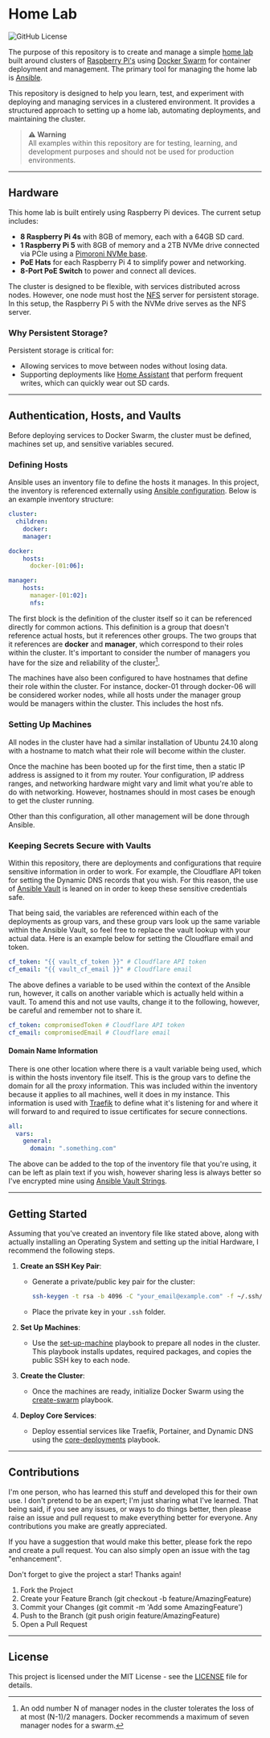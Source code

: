 # Home Lab

![GitHub License](https://img.shields.io/github/license/joe-mccarthy/home-lab?style=for-the-badge)

The purpose of this repository is to create and manage a simple [home lab](https://linuxhandbook.com/homelab/) built around clusters of [Raspberry Pi's](https://www.raspberrypi.com/) using [Docker Swarm](https://docs.docker.com/engine/swarm/) for container deployment and management. The primary tool for managing the home lab is [Ansible](https://docs.ansible.com/ansible/latest/index.html). 

This repository is designed to help you learn, test, and experiment with deploying and managing services in a clustered environment. It provides a structured approach to setting up a home lab, automating deployments, and maintaining the cluster.

> **⚠️ Warning**  
> All examples within this repository are for testing, learning, and development purposes and should not be used for production environments.

---

## Hardware

This home lab is built entirely using Raspberry Pi devices. The current setup includes:

- **8 Raspberry Pi 4s** with 8GB of memory, each with a 64GB SD card.
- **1 Raspberry Pi 5** with 8GB of memory and a 2TB NVMe drive connected via PCIe using a [Pimoroni NVMe base](https://shop.pimoroni.com/products/nvme-base?variant=41219587178579).
- **PoE Hats** for each Raspberry Pi 4 to simplify power and networking.
- **8-Port PoE Switch** to power and connect all devices.

The cluster is designed to be flexible, with services distributed across nodes. However, one node must host the [NFS](https://en.wikipedia.org/wiki/Network_File_System) server for persistent storage. In this setup, the Raspberry Pi 5 with the NVMe drive serves as the NFS server.

### Why Persistent Storage?

Persistent storage is critical for:
- Allowing services to move between nodes without losing data.
- Supporting deployments like [Home Assistant](https://www.home-assistant.io/) that perform frequent writes, which can quickly wear out SD cards.

---

## Authentication, Hosts, and Vaults

Before deploying services to Docker Swarm, the cluster must be defined, machines set up, and sensitive variables secured.

### Defining Hosts

Ansible uses an inventory file to define the hosts it manages. In this project, the inventory is referenced externally using [Ansible configuration](https://docs.ansible.com/ansible/latest/reference_appendices/config.html). Below is an example inventory structure:

```yml
cluster:
  children:
    docker:
    manager:

docker:
    hosts:
      docker-[01:06]:

manager:
    hosts:      
      manager-[01:02]:
      nfs:
```

The first block is the definition of the cluster itself so it can be referenced directly for common actions. This definition is a group that doesn't reference actual hosts, but it references other groups. The two groups that it references are __docker__ and __manager__, which correspond to their roles within the cluster. It's important to consider the number of managers you have for the size and reliability of the cluster[^1].

The machines have also been configured to have hostnames that define their role within the cluster. For instance, docker-01 through docker-06 will be considered worker nodes, while all hosts under the manager group would be managers within the cluster. This includes the host nfs. 

### Setting Up Machines

All nodes in the cluster have had a similar installation of Ubuntu 24.10 along with a hostname to match what their role will become within the cluster. 

Once the machine has been booted up for the first time, then a static IP address is assigned to it from my router. Your configuration, IP address ranges, and networking hardware might vary and limit what you're able to do with networking. However, hostnames should in most cases be enough to get the cluster running.

Other than this configuration, all other management will be done through Ansible.

### Keeping Secrets Secure with Vaults

Within this repository, there are deployments and configurations that require sensitive information in order to work. For example, the Cloudflare API token for setting the Dynamic DNS records that you wish. For this reason, the use of [Ansible Vault](https://docs.ansible.com/ansible/latest/vault_guide/index.html) is leaned on in order to keep these sensitive credentials safe. 

That being said, the variables are referenced within each of the deployments as group vars, and these group vars look up the same variable within the Ansible Vault, so feel free to replace the vault lookup with your actual data. Here is an example below for setting the Cloudflare email and token.

```yml
cf_token: "{{ vault_cf_token }}" # Cloudflare API token
cf_email: "{{ vault_cf_email }}" # Cloudflare email
``` 
The above defines a variable to be used within the context of the Ansible run, however, it calls on another variable which is actually held within a vault. To amend this and not use vaults, change it to the following, however, be careful and remember not to share it.

```yml
cf_token: compromisedToken # Cloudflare API token
cf_email: compromisedEmail # Cloudflare email
``` 

#### Domain Name Information

There is one other location where there is a vault variable being used, which is within the hosts inventory file itself. This is the group vars to define the domain for all the proxy information. This was included within the inventory because it applies to all machines, well it does in my instance. This information is used with [Traefik](https://doc.traefik.io/traefik/) to define what it's listening for and where it will forward to and required to issue certificates for secure connections.

```yml
all:
  vars:
    general:
      domain: ".something.com"
```

The above can be added to the top of the inventory file that you're using, it can be left as plain text if you wish, however sharing less is always better so I've encrypted mine using [Ansible Vault Strings](https://docs.ansible.com/ansible/latest/vault_guide/vault_encrypting_content.html#encrypting-individual-variables-with-ansible-vault). 

---

## Getting Started

Assuming that you've created an inventory file like stated above, along with actually installing an Operating System and setting up the initial Hardware, I recommend the following steps. 

1. **Create an SSH Key Pair**:
   - Generate a private/public key pair for the cluster:
     ```bash
     ssh-keygen -t rsa -b 4096 -C "your_email@example.com" -f ~/.ssh/homelab
     ```
   - Place the private key in your `.ssh` folder.

2. **Set Up Machines**:
   - Use the [set-up-machine](maintenance/set-up-machine/README.md) playbook to prepare all nodes in the cluster. This playbook installs updates, required packages, and copies the public SSH key to each node.

3. **Create the Cluster**:
   - Once the machines are ready, initialize Docker Swarm using the [create-swarm](docker-swarm/README.md) playbook.

4. **Deploy Core Services**:
   - Deploy essential services like Traefik, Portainer, and Dynamic DNS using the [core-deployments](deployments/core-deployments/README.md) playbook.

---

## Contributions

I'm one person, who has learned this stuff and developed this for their own use. I don't pretend to be an expert; I'm just sharing what I've learned. That being said, if you see any issues, or ways to do things better, then please raise an issue and pull request to make everything better for everyone. Any contributions you make are greatly appreciated.

If you have a suggestion that would make this better, please fork the repo and create a pull request. You can also simply open an issue with the tag "enhancement".

Don't forget to give the project a star! Thanks again!

1. Fork the Project
1. Create your Feature Branch (git checkout -b feature/AmazingFeature)
1. Commit your Changes (git commit -m 'Add some AmazingFeature')
1. Push to the Branch (git push origin feature/AmazingFeature)
1. Open a Pull Request

---

## License

This project is licensed under the MIT License - see the [LICENSE](LICENSE) file for details.

[^1]: An odd number N of manager nodes in the cluster tolerates the loss of at most (N-1)/2 managers. Docker recommends a maximum of seven manager nodes for a swarm.